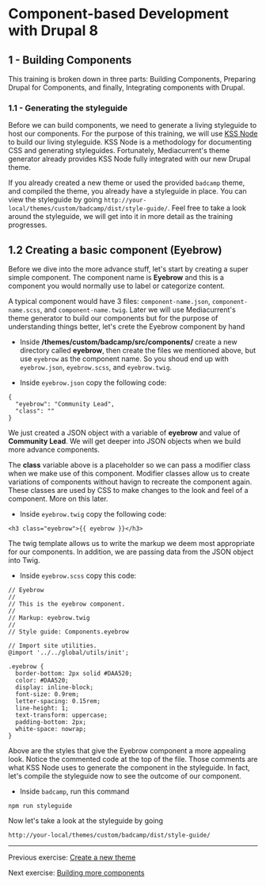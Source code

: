 # Component-based Development with Drupal 8

## 1 - Building Components
This training is broken down in three parts:  Building Components, Preparing Drupal for Components, and finally, Integrating components with Drupal.

### 1.1 - Generating the styleguide
Before we can build components, we need to generate a living styleguide to host our components.  For the purpose of this training, we will use [KSS Node](https://github.com/kss-node/kss-node) to build our living styleguide.  KSS Node is a methodology for documenting CSS and generating styleguides.  Fortunately, Mediacurrent's theme generator already provides KSS Node fully integrated with our new Drupal theme.

If you already created a new theme or used the provided `badcamp` theme, and compiled the theme, you already have a styleguide in place.  You can view the styleguide by going `http://your-local/themes/custom/badcamp/dist/style-guide/`.  Feel free to take a look around the styleguide, we will get into it in more detail as the training progresses.

## 1.2 Creating a basic component (Eyebrow)

Before we dive into the more advance stuff, let's start by creating a super simple component.  The component name is **Eyebrow** and this is a component you would normally use to label or categorize content.

A typical component would have 3 files: `component-name.json`, `component-name.scss`, and `component-name.twig`.  Later we will use Mediacurrent's theme generator to build our components but for the purpose of understanding things better, let's crete the Eyebrow component by hand

* Inside **/themes/custom/badcamp/src/components/** create a new directory called **eyebrow**, then create the files we mentioned above, but use `eyebrow` as the component name.  So you shoud end up with `eyebrow.json`, `eyebrow.scss`, and `eyebrow.twig`.

* Inside `eyebrow.json` copy the following code:

```
{
  "eyebrow": "Community Lead",
  "class": ""
}
```

We just created a JSON object with a variable of **eyebrow** and value of **Community Lead**.  We will get deeper into JSON objects when we build more advance components.

The **class** variable above is a placeholder so we can pass a modifier class when we make use of this component.  Modifier classes allow us to create variations of components without havign to recreate the component again.  These classes are used by CSS to make changes to the look and feel of a component.  More on this later.


* Inside `eyebrow.twig` copy the following code:

```
<h3 class="eyebrow">{{ eyebrow }}</h3>
```

The twig template allows us to write the markup we deem most appropriate for our components.  In addition, we are passing data from the JSON object into Twig.

* Inside `eyebrow.scss` copy this code:

```
// Eyebrow
//
// This is the eyebrow component.
//
// Markup: eyebrow.twig
//
// Style guide: Components.eyebrow

// Import site utilities.
@import '../../global/utils/init';

.eyebrow {
  border-bottom: 2px solid #DAA520;
  color: #DAA520;
  display: inline-block;
  font-size: 0.9rem;
  letter-spacing: 0.15rem;
  line-height: 1;
  text-transform: uppercase;
  padding-bottom: 2px;
  white-space: nowrap;
}
```

Above are the styles that give the Eyebrow component a more appealing look.  Notice the commented code at the top of the file.  Those comments are what KSS Node uses to generate the component in the styleguide.  In fact, let's compile the styleguide now to see the outcome of our component.

* Inside `badcamp`, run this command

```
npm run styleguide
```

Now let's take a look at the styleguide by going

```
http://your-local/themes/custom/badcamp/dist/style-guide/
```


---
Previous exercise:  [Create a new theme](1-new-theme.md)


Next exercise:  [Building more components](3-building-components.md)
